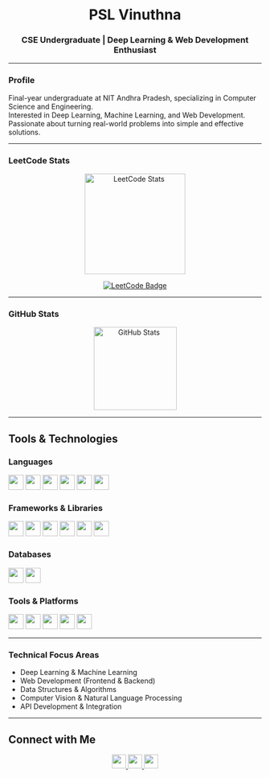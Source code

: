<h1 align="center">PSL Vinuthna</h1>
<h3 align="center">CSE Undergraduate | Deep Learning & Web Development Enthusiast</h3>

---

### **Profile**
Final-year undergraduate at NIT Andhra Pradesh, specializing in Computer Science and Engineering.<br>
Interested in Deep Learning, Machine Learning, and Web Development.<br>
Passionate about turning real-world problems into simple and effective solutions.

---

### **LeetCode Stats**
<p align="center">
  <a href="https://leetcode.com/pslv2731/">
    <img src="https://leetcard.jacoblin.cool/pslv2731?theme=dark&font=Baloo&ext=contest" alt="LeetCode Stats" height="200"/>
  </a>
</p>

<p align="center">
  <a href="https://leetcode.com/pslv2731/">
    <img src="https://img.shields.io/badge/LeetCode-Profile-orange?style=for-the-badge&logo=leetcode&logoColor=white" alt="LeetCode Badge"/>
  </a>
</p>

---

### **GitHub Stats**
<p align="center">
  <img src="https://github-readme-stats.vercel.app/api?username=Vinuthna-Pesara&show_icons=true&theme=tokyonight" alt="GitHub Stats" height="165"/>
</p>

---

## **Tools & Technologies**

### **Languages**
<p>
  <img src="https://skillicons.dev/icons?i=python" height="30" />
  <img src="https://skillicons.dev/icons?i=java" height="30" />
  <img src="https://skillicons.dev/icons?i=c" height="30" />
  <img src="https://skillicons.dev/icons?i=cpp" height="30" />
  <img src="https://skillicons.dev/icons?i=js" height="30" />
  <img src="https://skillicons.dev/icons?i=css" height="30" />
</p>

### **Frameworks & Libraries**
<p>
  <img src="https://skillicons.dev/icons?i=tensorflow" height="30" />
  <img src="https://skillicons.dev/icons?i=pytorch" height="30" />
  <img src="https://img.shields.io/badge/Numpy-013243?style=for-the-badge&logo=numpy&logoColor=white" height="30"/>
  <img src="https://img.shields.io/badge/Pandas-150458?style=for-the-badge&logo=pandas&logoColor=white" height="30"/>
  <img src="https://skillicons.dev/icons?i=react" height="30" />
  <img src="https://skillicons.dev/icons?i=nodejs" height="30" />
</p>

### **Databases**
<p>
  <img src="https://skillicons.dev/icons?i=mysql" height="30" />
  <img src="https://skillicons.dev/icons?i=mongodb" height="30" />
</p>

### **Tools & Platforms**
<p>
  <img src="https://skillicons.dev/icons?i=git" height="30" />
  <img src="https://skillicons.dev/icons?i=docker" height="30" />
  <img src="https://img.shields.io/badge/Jupyter-F37626?style=for-the-badge&logo=jupyter&logoColor=white" height="30"/>
  <img src="https://skillicons.dev/icons?i=vscode" height="30" />
  <img src="https://skillicons.dev/icons?i=linux" height="30" />
</p>


---

### **Technical Focus Areas**
- Deep Learning & Machine Learning  
- Web Development (Frontend & Backend)
- Data Structures & Algorithms  
- Computer Vision & Natural Language Processing
- API Development & Integration 

---

## **Connect with Me**
<p align="center">
  <a href="https://github.com/Vinuthna-Pesara">
    <img src="https://img.shields.io/badge/GitHub-100000?style=for-the-badge&logo=github&logoColor=white" height="28" />
  </a>
  <a href="https://www.linkedin.com/in/pesara-vinuthna-b66744356">
    <img src="https://img.shields.io/badge/LinkedIn-0A66C2?style=for-the-badge&logo=linkedin&logoColor=white" height="28" />
  </a>
  <a href="mailto:pslv2731@gmail.com">
    <img src="https://img.shields.io/badge/Email-D14836?style=for-the-badge&logo=gmail&logoColor=white" height="28" />
  </a>
</p>


<!--
**Vinuthna-Pesara/Vinuthna-Pesara** is a ✨ _special_ ✨ repository because its `README.md` (this file) appears on your GitHub profile.

Here are some ideas to get you started:

- 🔭 I’m currently working on ...
- 🌱 I’m currently learning ...
- 👯 I’m looking to collaborate on ...
- 🤔 I’m looking for help with ...
- 💬 Ask me about ...
- 📫 How to reach me: ...
- 😄 Pronouns: ...
- ⚡ Fun fact: ...
-->

